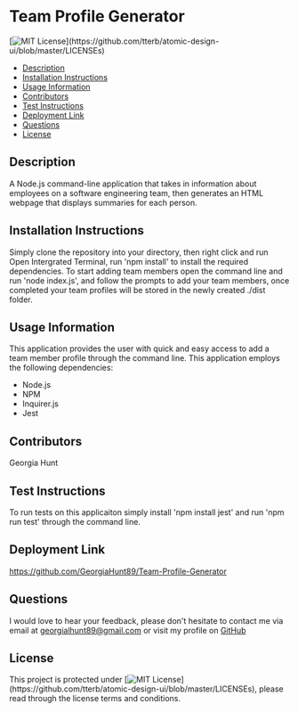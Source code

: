 
# Team Profile Generator
[![MIT License](https://img.shields.io/apm/l/atomic-design-ui.svg?)](https://github.com/tterb/atomic-design-ui/blob/master/LICENSEs)

* [Description](#description)
* [Installation Instructions](#installation)
* [Usage Information](#usage)
* [Contributors](#contributors)
* [Test Instructions](#testing)
* [Deployment Link](#deployment)
* [Questions](#questions)
* [License](#license)


## Description
A Node.js command-line application that takes in information about employees on a software engineering team, then generates an HTML webpage that displays summaries for each person.

## Installation Instructions
Simply clone the repository into your directory, then right click and run Open Intergrated Terminal, run 'npm install' to install the required dependencies. To start adding team members open the command line and run 'node index.js', and follow the prompts to add your team members, once completed your team profiles will be stored in the newly created ./dist folder. 

## Usage Information
This application provides the user with quick and easy access to add a team member profile through the command line. This application employs the following dependencies:
 * Node.js 
 * NPM 
 * Inquirer.js 
 * Jest 

## Contributors
Georgia Hunt

## Test Instructions
To run tests on this applicaiton simply install 'npm install jest' and run 'npm run test' through the command line. 

## Deployment Link
https://github.com/GeorgiaHunt89/Team-Profile-Generator

## Questions
I would love to hear your feedback, please don't hesitate to contact me via email at [georgialhunt89@gmail.com](mailto;georgialhunt89@gmail.com) or visit my profile on [GitHub](https://github.com/georgiahunt89)
        
## License
This project is protected under [![MIT License](https://img.shields.io/apm/l/atomic-design-ui.svg?)](https://github.com/tterb/atomic-design-ui/blob/master/LICENSEs), please read through the license terms and conditions.
    
